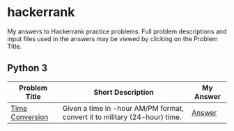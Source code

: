 # hackerrank
My answers to Hackerrank practice problems. Full problem descriptions and input files used in the answers may be viewed by clicking on the Problem Title.
## Python 3
Problem Title | Short Description | My Answer
--------------|-------------------|--------------
[Time Conversion](https://www.hackerrank.com/challenges/time-conversion/problem) | Given a time in -hour AM/PM format, convert it to military (24-hour) time. | [Answer](https://github.com/falc0peregrinus/hackerrank/blob/main/time_conversion.py)
